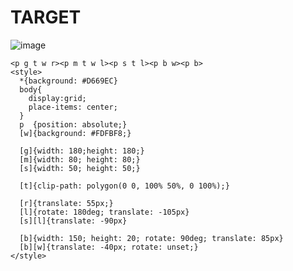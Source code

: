 # TARGET

![image](https://github.com/gaschneider/cssbattle/assets/16023844/6a756f78-b5f1-4ae2-9c5e-727747a41436)

```
<p g t w r><p m t w l><p s t l><p b w><p b>
<style>
  *{background: #D669EC}
  body{
    display:grid;
    place-items: center;
  }
  p  {position: absolute;}
  [w]{background: #FDFBF8;}
  
  [g]{width: 180;height: 180;}
  [m]{width: 80; height: 80;}
  [s]{width: 50; height: 50;}
  
  [t]{clip-path: polygon(0 0, 100% 50%, 0 100%);}
  
  [r]{translate: 55px;}
  [l]{rotate: 180deg; translate: -105px}
  [s][l]{translate: -90px}

  [b]{width: 150; height: 20; rotate: 90deg; translate: 85px}
  [b][w]{translate: -40px; rotate: unset;}
</style>
```
